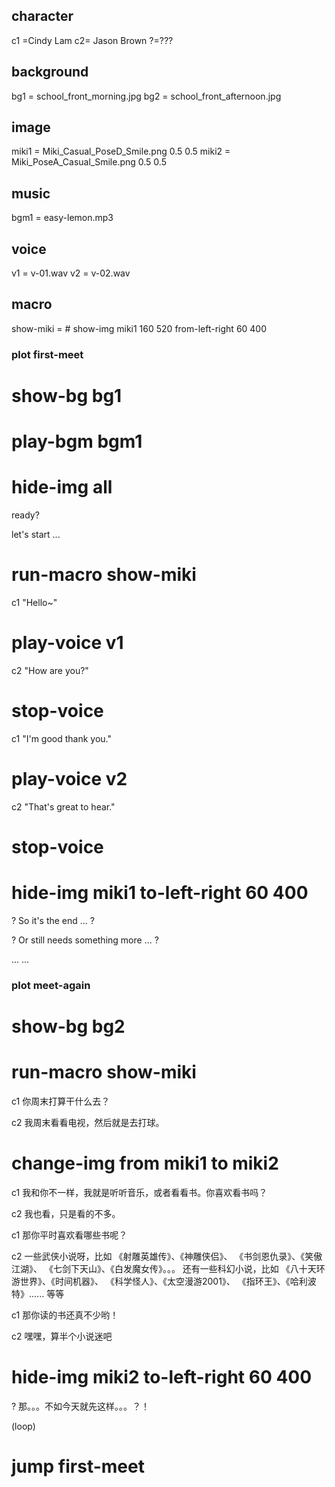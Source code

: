 
## character
c1 =Cindy Lam
c2= Jason Brown
?=???

## background
bg1 = school_front_morning.jpg
bg2 = school_front_afternoon.jpg

## image
miki1 = Miki_Casual_PoseD_Smile.png 0.5 0.5
miki2 = Miki_PoseA_Casual_Smile.png 0.5 0.5

## music
bgm1 = easy-lemon.mp3

## voice
v1 = v-01.wav
v2 = v-02.wav

## macro
show-miki = # show-img miki1 160 520 from-left-right 60 400

### plot first-meet

# show-bg bg1

# play-bgm bgm1

<!-- 
let's clean up the screen - 
hide all npc images and just show the background image only 
-->
# hide-img all

ready?

let's start ...

<!-- show the npc image from right side -->
[//]: # (# show-img miki1 480 320 from-left-right 820 200)
<!-- show the npc image from left side -->
[//]: # (# show-img miki1 160 320 from-left-right -190 300)
# run-macro show-miki

c1
"Hello~"
# play-voice v1

c2
"How are you?"
# stop-voice

c1
"I'm good thank you."
# play-voice v2

c2
"That's great to hear."
# stop-voice

# hide-img miki1 to-left-right 60 400

?
So it's the end ... ?

?
Or still needs something more ... ?

... ...

### plot meet-again

# show-bg bg2

# run-macro show-miki

c1
你周末打算干什么去？

c2
我周末看看电视，然后就是去打球。

# change-img from miki1 to miki2

c1
我和你不一样，我就是听听音乐，或者看看书。你喜欢看书吗？

c2
我也看，只是看的不多。

c1
那你平时喜欢看哪些书呢？

c2
一些武侠小说呀，比如
《射雕英雄传》、《神雕侠侣》、
《书剑恩仇录》、《笑傲江湖》、
《七剑下天山》、《白发魔女传》。。。
还有一些科幻小说，比如
《八十天环游世界》、《时间机器》、
《科学怪人》、《太空漫游2001》、
《指环王》、《哈利波特》...... 等等

c1
那你读的书还真不少哟！

c2
嘿嘿，算半个小说迷吧

# hide-img miki2 to-left-right 60 400

?
那。。。不如今天就先这样。。。？！

(loop)

# jump first-meet

